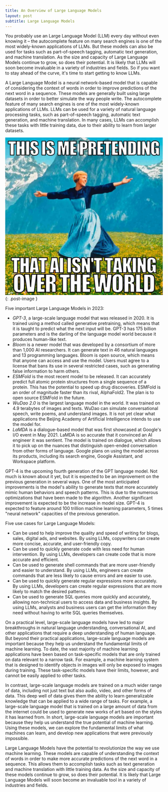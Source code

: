 ```yaml
---
title: An Overview of Large Language Models
layout: post
subtitle: Large Language Models
---
```

You probably use an Large Language Model (LLM) every day without even knowing it – the autocomplete feature on many search engines is one of the most widely-known applications of LLMs. But these models can also be used for tasks such as part-of-speech tagging, automatic text generation, and machine translation. As the size and capacity of Large Language Models continue to grow, so does their potential. It is likely that LLMs will soon become invaluable in a variety of industries and fields. So if you want to stay ahead of the curve, it's time to start getting to know LLMs.

A Large Language Model is a neural network-based model that is capable of considering the context of words in order to improve predictions of the next word in a sequence. These models are generally built using large datasets in order to better simulate the way people write. The autocomplete feature of many search engines is one of the most widely-known applications of LLMs. LLMs can be used for a variety of natural language processing tasks, such as part-of-speech tagging, automatic text generation, and machine translation. In many cases, LLMs can accomplish these tasks with little training data, due to their ability to learn from larger datasets.

![me-pretending-that-ai-isnt-taking-over-the-world](/images/2023-03-05-llms.jpg){: .post-image }

Five important Large Language Models in 2023:
* *GPT-3*, a large-scale language model that was released in 2020. It is trained using a method called generative pretraining, which means that it is taught to predict what the next input will be. GPT-3 has 175 billion parameters and is the darling of the language model world because it produces human-like text.
* *Bloom* is a newer model that was developed by a consortium of more than 1,000 AI researchers. It can generate text in 46 natural languages and 13 programming languages. Bloom is open source, which means that anyone can access and use the model. Users must agree to a license that bans its use in several restricted cases, such as generating false information to harm others.
* *ESMFold* is the most recent model to be released. It can accurately predict full atomic protein structures from a single sequence of a protein. This has the potential to speed up drug discoveries. ESMFold is an order of magnitude faster than its rival, AlphaFold2. The plan is to open source ESMFold in the future.
* *WuDao 2.0* is the largest language model in the world. It was trained on 4.9 terabytes of images and texts. WuDao can simulate conversational speech, write poems, and understand images. It is not yet clear what applications the Beijing Academy of Artificial Intelligence intends to use the model for.
* *LaMDA* is a dialogue-based model that was first showcased at Google's I/O event in May 2021. LaMDA is so accurate that it convinced an AI engineer it was sentient. The model is trained on dialogue, which allows it to pick up on the nuances that distinguish open-ended conversation from other forms of language. Google plans on using the model across its products, including its search engine, Google Assistant, and Workspace platform.

GPT-4 is the upcoming fourth generation of the GPT language model. Not much is known about it yet, but it is expected to be an improvement on the previous generation in several ways. One of the most anticipated improvements is the model's ability to generate texts that more accurately mimic human behaviors and speech patterns. This is due to the numerous optimizations that have been made to the algorithm. Another significant improvement is expected to be the increase in model size. GPT-4 is expected to feature around 100 trillion machine learning parameters, 5 times "neural network" capacities of the previous generation.

Five use cases for Large Language Models:
* Can be used to help improve the quality and speed of writing for blogs, sales, digital ads, and websites. By using LLMs, copywriters can create more concise, accurate, and user-friendly copy.
* Can be used to quickly generate code with less need for human intervention. By using LLMs, developers can create code that is more accurate and efficient.
* Can be used to generate shell commands that are more user-friendly and easier to understand. By using LLMs, engineers can create commands that are less likely to cause errors and are easier to use.
* Can be used to quickly generate regular expressions more accurately. By using LLMs, developers can create regular expressions that are more likely to match the desired patterns.
* Can be used to generate SQL queries more quickly and accurately, allowing non-technical users to access data and business insights. By using LLMs, analysts and business users can get the information they need without having to write SQL queries themselves.

On a practical level, large-scale language models have led to major breakthroughs in natural language understanding, conversational AI, and other applications that require a deep understanding of human language. But beyond their practical applications, large-scale language models are important because they help us understand the fundamental limits of machine learning. To date, the vast majority of machine learning applications have been based on task-specific models that are only trained on data relevant to a narrow task. For example, a machine learning system that is designed to identify objects in images will only be exposed to images during training. These task-specific models have their limits, however, and cannot be easily applied to other tasks.

In contrast, large-scale language models are trained on a much wider range of data, including not just text but also audio, video, and other forms of data. This deep well of data gives them the ability to learn generalizable knowledge that can be applied to a wide range of tasks. For example, a large-scale language model that is trained on a large amount of data from the internet could be used to generate new works of art based on the styles it has learned from. In short, large-scale language models are important because they help us understand the true potential of machine learning. Using these models, we can explore the fundamental limits of what machines can learn, and develop new applications that were previously impossible.

Large Language Models have the potential to revolutionize the way we use machine learning. These models are capable of understanding the context of words in order to make more accurate predictions of the next word in a sequence. This allows them to accomplish tasks such as text generation and machine translation with little training data. As the size and capacity of these models continue to grow, so does their potential. It is likely that Large Language Models will soon become an invaluable tool in a variety of industries and fields.